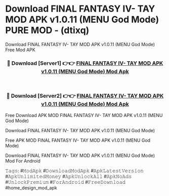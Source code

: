 # Download FINAL FANTASY IV- TAY MOD APK v1.0.11 (MENU God Mode) PURE MOD - (dtixq)
Download FINAL FANTASY IV- TAY MOD APK v1.0.11 (MENU God Mode) Free Mod APK

<div align="center">
<h3>🔴 Download [Server1] 👉👉 <a href="https://apk-comot.site?title=FINAL_FANTASY_IV-_TAY_MOD_APK_v1.0.11_(MENU_God_Mode)">FINAL FANTASY IV- TAY MOD APK v1.0.11 (MENU God Mode) Mod Apk</a></h3><br>

<h3>🔴 Download [Server2] 👉👉 <a href="https://apk-comot.site?title=FINAL_FANTASY_IV-_TAY_MOD_APK_v1.0.11_(MENU_God_Mode)">FINAL FANTASY IV- TAY MOD APK v1.0.11 (MENU God Mode) Mod Apk</a></h3>
</div>


Free Download APK MOD FINAL FANTASY IV- TAY MOD APK v1.0.11 (MENU God Mode)

Download FINAL FANTASY IV- TAY MOD APK v1.0.11 (MENU God Mode) 

Free APK MOD FINAL FANTASY IV- TAY MOD APK v1.0.11 (MENU God Mode) 

Download FINAL FANTASY IV- TAY MOD APK v1.0.11 (MENU God Mode) Mod For Android

𝚃𝚊𝚐𝚜: #𝙼𝚘𝚍𝙰𝚙𝚔 #𝙳𝚘𝚠𝚗𝚕𝚘𝚊𝚍𝙼𝚘𝚍𝙰𝚙𝚔 #𝙰𝚙𝚔𝙻𝚊𝚝𝚎𝚜𝚝𝚅𝚎𝚛𝚜𝚒𝚘𝚗 #𝙰𝚙𝚔𝚄𝚗𝚕𝚒𝚖𝚒𝚝𝚎𝚍𝙼𝚘𝚗𝚎𝚢 #𝙰𝚙𝚔𝚄𝚗𝚕𝚘𝚌𝚔𝙰𝚕𝚕 #𝙰𝚙𝚔𝙽𝚘𝙰𝚍𝚜 #𝚄𝚗𝚕𝚘𝚌𝚔𝙿𝚛𝚎𝚖𝚒𝚞𝚖 #𝙵𝚘𝚛𝙰𝚗𝚍𝚛𝚘𝚒𝚍 #𝙵𝚛𝚎𝚎𝙳𝚘𝚠𝚗𝚕𝚘𝚊𝚍 #home_design_mod_apk